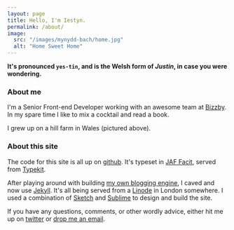```yaml
---
layout: page
title: Hello, I'm Iestyn.
permalink: /about/
image:
  src: "/images/mynydd-bach/home.jpg"
  alt: "Home Sweet Home"
---
```


**It's pronounced `yes-tin`, and is the Welsh form of *Justin*, in case you were wondering.**


### About me

I'm a Senior Front-end Developer working with an awesome team at [Bizzby](http://www.bizzby.com). In my spare time I like to mix a cocktail and read a book.

I grew up on a hill farm in Wales (pictured above).


### About this site

The code for this site is all up on [github](https://github.com/iest/iest.co). It's typeset in [JAF Facit](http://justanotherfoundry.com/facit), served from [Typekit](https://typekit.com/fonts/jaf-facitweb).

After playing around with building [my own blogging engine](https://github.com/iest/derp), I caved and now use [Jekyll](http://jekyllrb.com). It's all being served from a [Linode](https://www.linode.com) in London somewhere. I used a combination of [Sketch](http://bohemiancoding.com/sketch/) and [Sublime](http://www.sublimetext.com/3) to design and build the site.

If you have any questions, comments, or other wordly advice, either hit me up on [twitter](http://twitter.com/_iest) or [drop me an email](mailto:hello@iest.co).
